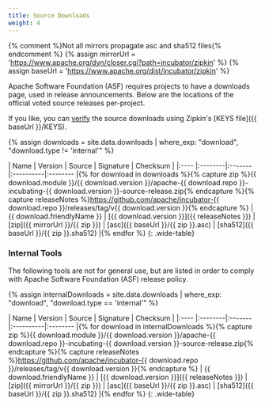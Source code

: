 ```yaml
---
title: Source Downloads
weight: 4
---
```

{% comment %}Not all mirrors propagate asc and sha512 files{% endcomment %}
{% assign mirrorUrl = 'https://www.apache.org/dyn/closer.cgi?path=incubator/zipkin' %}
{% assign baseUrl = 'https://www.apache.org/dist/incubator/zipkin' %}

Apache Software Foundation (ASF) requires projects to have a downloads page, used in release announcements. Below are the locations of the official voted source releases per-project.

If you like, you can [verify](https://www.apache.org/info/verification) the source downloads using Zipkin's [KEYS file]({{ baseUrl }}/KEYS).

{% assign downloads = site.data.downloads | where_exp: "download", "download.type != 'internal'" %}

| Name | Version | Source | Signature | Checksum |
|:---- |:--------|:-------|:----------|:-------- |{% for download in downloads %}{% capture zip %}{{ download.module }}/{{ download.version }}/apache-{{ download.repo }}-incubating-{{ download.version }}-source-release.zip{% endcapture %}{% capture releaseNotes %}https://github.com/apache/incubator-{{ download.repo }}/releases/tag/v{{ download.version }}{% endcapture %}
| {{ download.friendlyName }} | [{{ download.version }}]({{ releaseNotes }}) | [zip]({{ mirrorUrl }}/{{ zip }}) | [asc]({{ baseUrl }}/{{ zip }}.asc) | [sha512]({{ baseUrl }}/{{ zip }}.sha512) |{% endfor %}
{: .wide-table}

### Internal Tools
The following tools are not for general use, but are listed in order to comply with Apache Software Foundation (ASF) release policy.

{% assign internalDownloads = site.data.downloads | where_exp: "download", "download.type == 'internal'" %}

| Name | Version | Source | Signature | Checksum |
|:---- |:--------|:-------|:----------|:-------- |{% for download in internalDownloads %}{% capture zip %}{{ download.module }}/{{ download.version }}/apache-{{ download.repo }}-incubating-{{ download.version }}-source-release.zip{% endcapture %}{% capture releaseNotes %}https://github.com/apache/incubator-{{ download.repo }}/releases/tag/v{{ download.version }}{% endcapture %}
| {{ download.friendlyName }} | [{{ download.version }}]({{ releaseNotes }}) | [zip]({{ mirrorUrl }}/{{ zip }}) | [asc]({{ baseUrl }}/{{ zip }}.asc) | [sha512]({{ baseUrl }}/{{ zip }}.sha512) |{% endfor %}
{: .wide-table}



